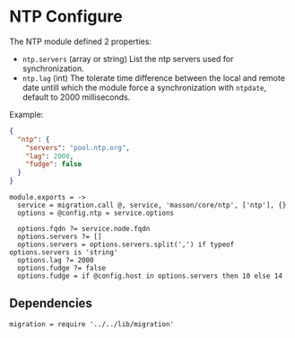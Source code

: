 
# NTP Configure

The NTP module defined 2 properties:

*   `ntp.servers` (array or string)
    List the ntp servers used for synchronization.
*   `ntp.lag` (int)
    The tolerate time difference between the local and remote date untill which
    the module force a synchronization with `ntpdate`, default to 2000
    milliseconds.

Example:

```json
{
  "ntp": {
    "servers": "pool.ntp.org",
    "lag": 2000,
    "fudge": false
  }
}
```

    module.exports = ->
      service = migration.call @, service, 'masson/core/ntp', ['ntp'], {}
      options = @config.ntp = service.options
      
      options.fqdn ?= service.node.fqdn
      options.servers ?= []
      options.servers = options.servers.split(',') if typeof options.servers is 'string'
      options.lag ?= 2000
      options.fudge ?= false
      options.fudge = if @config.host in options.servers then 10 else 14

## Dependencies

    migration = require '../../lib/migration'
